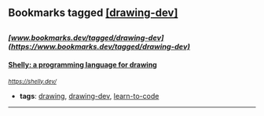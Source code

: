 ## Bookmarks tagged [[drawing-dev]](https://www.bookmarks.dev/search?q=[drawing-dev])

_<sup><sup>[www.bookmarks.dev/tagged/drawing-dev](https://www.bookmarks.dev/tagged/drawing-dev)</sup></sup>_
---
#### [Shelly: a programming language for drawing](https://shelly.dev/)
_<sup>https://shelly.dev/</sup>_

* **tags**: [drawing](../tagged/drawing.md), [drawing-dev](../tagged/drawing-dev.md), [learn-to-code](../tagged/learn-to-code.md)
---
